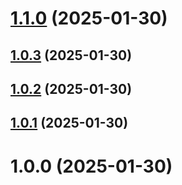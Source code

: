 # [1.1.0](https://github.com/zmmdv/helm-tracker/compare/v1.0.3...v1.1.0) (2025-01-30)

## [1.0.3](https://github.com/zmmdv/helm-tracker/compare/v1.0.2...v1.0.3) (2025-01-30)

## [1.0.2](https://github.com/zmmdv/helm-tracker/compare/v1.0.1...v1.0.2) (2025-01-30)

## [1.0.1](https://github.com/zmmdv/helm-tracker/compare/v1.0.0...v1.0.1) (2025-01-30)

# 1.0.0 (2025-01-30)
